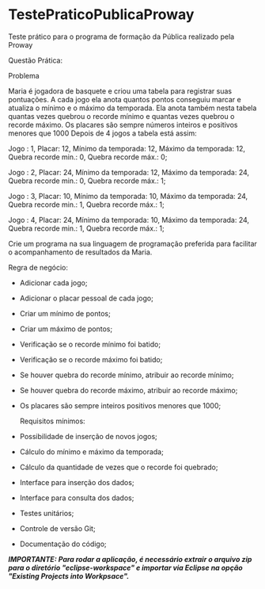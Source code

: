   # TestePraticoPublicaProway
Teste prático para o programa de formação da Pública realizado pela Proway

  Questão Prática:

  Problema

Maria é jogadora de basquete e criou uma tabela para registrar suas pontuações. A cada jogo ela anota quantos pontos conseguiu marcar e atualiza o mínimo e o máximo da temporada. Ela anota também nesta tabela quantas vezes quebrou o recorde mínimo e quantas vezes quebrou o recorde máximo. Os placares são sempre números inteiros e positivos menores que 1000 Depois de 4 jogos a tabela está assim:

Jogo : 1, Placar: 12, Mínimo da temporada: 12, Máximo da temporada: 12, Quebra recorde min.: 0, Quebra recorde máx.: 0;

Jogo : 2, Placar: 24, Mínimo da temporada: 12, Máximo da temporada: 24, Quebra recorde min.: 0, Quebra recorde máx.: 1;

Jogo : 3, Placar: 10, Mínimo da temporada: 10, Máximo da temporada: 24, Quebra recorde min.: 1, Quebra recorde máx.: 1;

Jogo : 4, Placar: 24, Mínimo da temporada: 10, Máximo da temporada: 24, Quebra recorde min.: 1, Quebra recorde máx.: 1;
 
 Crie um programa na sua linguagem de programação preferida para facilitar o acompanhamento de resultados da Maria. 
  
  Regra de negócio:
- Adicionar cada jogo;
- Adicionar o placar pessoal de cada jogo;
- Criar um mínimo de pontos;
- Criar um máximo de pontos;
- Verificação se o recorde mínimo foi batido;
- Verificação se o recorde máximo foi batido;
- Se houver quebra do recorde mínimo, atribuir ao recorde mínimo;
- Se houver quebra do recorde máximo, atribuir ao recorde máximo;
- Os placares são sempre inteiros positivos menores que 1000;

  Requisitos mínimos:
- Possibilidade de inserção de novos jogos;
- Cálculo do mínimo e máximo da temporada;
- Cálculo da quantidade de vezes que o recorde foi quebrado;
- Interface para inserção dos dados;
- Interface para consulta dos dados;
- Testes unitários;
- Controle de versão Git;
- Documentação do código;


***IMPORTANTE: Para rodar a aplicação, é necessário extrair o arquivo zip para o diretório "eclipse-workspace" e importar via Eclipse na opção "Existing Projects into Workpsace".***
